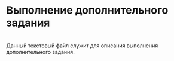 <h1>Выполнение дополнительного задания</h1></br>
Данный текстовый файл служит для описания выполнения дополнительного задания.
